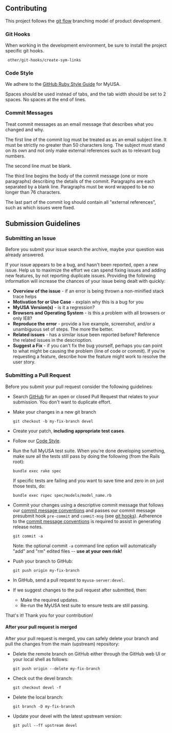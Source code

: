 ## Contributing

This project follows the [git flow](http://nvie.com/posts/a-successful-git-branching-model/) branching model of product development.

### <a name="git-hooks"></a> Git Hooks

When working in the development environment, be sure to install the project specific git hooks.

     other/git-hooks/create-sym-links

### <a name="code-style"></a> Code Style

We adhere to the [GitHub Ruby Style Guide](https://github.com/styleguide/ruby) for MyUSA.

Spaces should be used instead of tabs, and the tab width should be set to 2 spaces.  No spaces at the end of lines.

### <a name="commit-messages"></a> Commit Messages

Treat commit messages as an email message that describes what you changed and why.

The first line of the commit log must be treated as as an email
subject line.  It must be strictly no greater than 50 characters long.
The subject must stand on its own and not only make external
references such as to relevant bug numbers.

The second line must be blank.

The third line begins the body of the commit message (one or more
paragraphs) describing the details of the commit.  Paragraphs are each
separated by a blank line.  Paragraphs must be word wrapped to be no
longer than 76 characters.

The last part of the commit log should contain all "external
references", such as which issues were fixed.

## <a name="submit"></a> Submission Guidelines

### Submitting an Issue
Before you submit your issue search the archive, maybe your question was already answered.

If your issue appears to be a bug, and hasn't been reported, open a new issue.
Help us to maximize the effort we can spend fixing issues and adding new
features, by not reporting duplicate issues.  Providing the following information will increase the
chances of your issue being dealt with quickly:

* **Overview of the issue** - if an error is being thrown a non-minified stack trace helps
* **Motivation for or Use Case** - explain why this is a bug for you
* **MyUSA Version(s)** - is it a regression?
* **Browsers and Operating System** - is this a problem with all browsers or only IE8?
* **Reproduce the error** - provide a live example, screenshot, and/or a unambiguous set of steps. The more the better.
* **Related issues** - has a similar issue been reported before?  Reference the related issues in the descrioption.
* **Suggest a Fix** - if you can't fix the bug yourself, perhaps you can point to what might be
  causing the problem (line of code or commit).  If you're requesting a feature, describe how the feature might work to resolve the user story.

### Submitting a Pull Request
Before you submit your pull request consider the following guidelines:

* Search [GitHub](https://github.com/18F/myusa-server/pulls) for an open or closed Pull Request that relates to your submission. You don't want to duplicate effort.
* Make your changes in a new git branch

    ```shell
    git checkout -b my-fix-branch devel
    ```

* Create your patch, **including appropriate test cases**.
* Follow our [Code Style](#code-style).
* Run the full MyUSA test suite.
  When you're done developing something, make sure all the tests still pass by
  doing the following (from the Rails root):

    ```shell
    bundle exec rake spec
    ```

  If specific tests are failing and you want to save time and zero in on just those tests, do:

    ```shell
    bundle exec rspec spec/models/model_name.rb
    ```

* Commit your changes using a descriptive commit message that follows our
  [commit message conventions](#commit-messages) and passes our commit message presubmit hook
  `pre-commit` and `commit-msg` (see [git hooks](#git-hooks)). Adherence to the [commit message conventions](#commit-messages)
  is required to assist in generating release notes.

    ```shell
    git commit -a
    ```
  Note: the optional commit `-a` command line option will automatically "add" and "rm" edited files -- **use at your own risk!**

* Push your branch to GitHub:

    ```shell
    git push origin my-fix-branch
    ```

* In GitHub, send a pull request to `myusa-server:devel`.
* If we suggest changes to the pull request after submitted, then:
  * Make the required updates.
  * Re-run the MyUSA test suite to ensure tests are still passing.

That's it! Thank you for your contribution!

#### After your pull request is merged

After your pull request is merged, you can safely delete your branch and pull the changes
from the main (upstream) repository:

* Delete the remote branch on GitHub either through the GitHub web UI or your local shell as follows:

    ```shell
    git push origin --delete my-fix-branch
    ```

* Check out the devel branch:

    ```shell
    git checkout devel -f
    ```

* Delete the local branch:

    ```shell
    git branch -D my-fix-branch
    ```

* Update your devel with the latest upstream version:

    ```shell
    git pull --ff upstream devel
    ```
